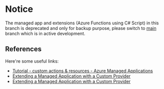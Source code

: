 # Notice

The managed app and extensions (Azure Functions using C# Script) in this branch is deprecated and only for backup purpose, please switch to [main](https://github.com/majguo/quarkus-apps-poc/tree/main) branch which is in active development.

## References

Here're some useful links:

* [Tutorial - custom actions & resources - Azure Managed Applications](https://docs.microsoft.com/azure/azure-resource-manager/managed-applications/tutorial-create-managed-app-with-custom-provider?tabs=azurecli-interactive)
* [Extending a Managed Application with a Custom Provider](https://docs.microsoft.com/azure/azure-resource-manager/custom-providers/create-custom-provider?tabs=azure-cli)
* [Extending a Managed Application with a Custom Provider](https://github.com/raosuhas/azure-quickstart-templates/tree/master/201-managed-application-with-customprovider)